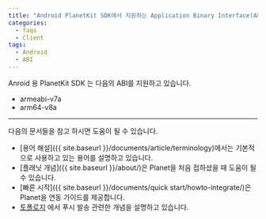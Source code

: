 ```yaml
---
title: "Android PlanetKit SDK에서 지원하는 Application Binary Interface(ABI)는 무엇인가요?"
categories:
  - faqs
  - Client
tags:
  - Android
  - ABI
---
```


Anroid 용 PlanetKit SDK 는 다음의 ABI를 지원하고 있습니다.

* armeabi-v7a
* arm64-v8a


----

다음의 문서들을 참고 하시면 도움이 될 수 있습니다.
* [용어 해설]({{ site.baseurl }}/documents/article/terminology)에서는 기본적으로 사용하고 있는 용어를 설명하고 있습니다.
* [플래닛 개념]({{ site.baseurl }}/about/)은 Planet을 처음 접하셨을 때 도움이 될 수 있습니다.
* [빠른 시작]({{ site.baseurl }}/documents/quick start/howto-integrate/)은 Planet을 연동 가이드를 제공합니다.
* [토폴로지]({{site.baseurl}}/documents/article/topo-general/) 에서 푸시 발송 관련한 개념을 설명하고 있습니다.

